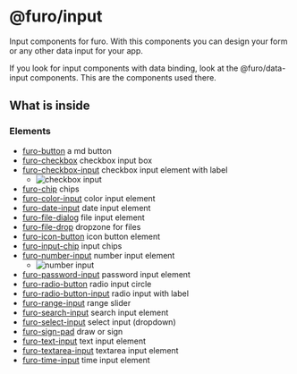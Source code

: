 # @furo/input

Input components for furo. With this components you can design your form or any other data input for your app.

If you look for input components with data binding, look at the @furo/data-input components. This are the components used there.
 
## What is inside

### Elements

- [furo-button](https://components.furo.pro/?t=FuroButton) a md button 
- [furo-checkbox](https://components.furo.pro/?t=FuroCheckbox) checkbox input box
- [furo-checkbox-input](https://components.furo.pro/?t=FuroCheckboxInput) checkbox input element with label
  - ![checkbox input](https://components.furo.pro/assets/furo-input/checkbox-input.png) 
- [furo-chip](https://components.furo.pro/?t=FuroChip) chips 
- [furo-color-input](https://components.furo.pro/?t=FuroColorInput) color input element
- [furo-date-input](https://components.furo.pro/?t=FuroDateInput) date input element
- [furo-file-dialog](https://components.furo.pro/?t=FuroFileDialog) file input element
- [furo-file-drop](https://components.furo.pro/?t=FuroFileDrop) dropzone for files
- [furo-icon-button](https://components.furo.pro/?t=FuroIconButton) icon button element
- [furo-input-chip](https://components.furo.pro/?t=FuroInputChip) input chips
- [furo-number-input](https://components.furo.pro/?t=FuroNumberInput) number input element
  - ![number input](https://components.furo.pro/assets/furo-input/number-input.png)
- [furo-password-input](https://components.furo.pro/?t=FuroPasswordInput) password input element
- [furo-radio-button](https://components.furo.pro/?t=FuroRadioButton) radio input circle
- [furo-radio-button-input](https://components.furo.pro/?t=FuroRadioButtonInput) radio input with label
- [furo-range-input](https://components.furo.pro/?t=FuroRangeInput) range slider 
- [furo-search-input](https://components.furo.pro/?t=FuroSearchInput) search input element
- [furo-select-input](https://components.furo.pro/?t=FuroSelectInput) select input (dropdown)
- [furo-sign-pad](https://components.furo.pro/?t=FuroSignPad) draw or sign
- [furo-text-input](https://components.furo.pro/?t=FuroTextInput) text input element 
- [furo-textarea-input](https://components.furo.pro/?t=FuroTextareaInput) textarea input element
- [furo-time-input](https://components.furo.pro/?t=FuroTimeInput) time input element

